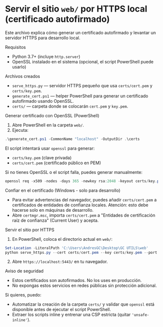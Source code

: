 # Servir el sitio `web/` por HTTPS local (certificado autofirmado)

Este archivo explica cómo generar un certificado autofirmado y levantar un servidor HTTPS para desarrollo local.

Requisitos
- Python 3.7+ (incluye `http.server`)
- OpenSSL instalado en el sistema (opcional, el script PowerShell puede usarlo)

Archivos creados
- `serve_https.py` — servidor HTTPS pequeño que usa `certs/cert.pem` y `certs/key.pem`.
- `generate_cert.ps1` — helper PowerShell para generar un certificado autofirmado usando OpenSSL.
- `certs/` — carpeta donde se colocarán `cert.pem` y `key.pem`.

Generar certificado con OpenSSL (PowerShell)
1. Abre PowerShell en la carpeta `web/`.
2. Ejecuta:

```powershell
.\generate_cert.ps1 -CommonName "localhost" -OutputDir .\certs
```

El script intentará usar `openssl` para generar:
- `certs/key.pem` (clave privada)
- `certs/cert.pem` (certificado público en PEM)

Si no tienes OpenSSL o el script falla, puedes generar manualmente:

```powershell
openssl req -x509 -nodes -days 365 -newkey rsa:2048 -keyout certs/key.pem -out certs/cert.pem -subj "/CN=localhost"
```

Confiar en el certificado (Windows - solo para desarrollo)
- Para evitar advertencias del navegador, puedes añadir `certs/cert.pem` a certificados de entidades de confianza locales. Atención: esto debe hacerse solo en máquinas de desarrollo.
- Abre `certmgr.msc`, importa `certs/cert.pem` a "Entidades de certificación raíz de confianza" (Current User) y acepta.

Servir el sitio por HTTPS
1. En PowerShell, coloca el directorio actual en `web/`:

```powershell
Set-Location -LiteralPath 'C:\Users\AndresGC\Desktop\GC UTILS\web'
python serve_https.py --cert certs/cert.pem --key certs/key.pem --port 5443
```

2. Abre `https://localhost:5443/` en tu navegador.

Aviso de seguridad
- Estos certificados son autofirmados. No los uses en producción.
- No expongas estos servicios en redes públicas sin protección adicional.

Si quieres, puedo:
- Automatizar la creación de la carpeta `certs/` y validar que `openssl` está disponible antes de ejecutar el script PowerShell.
- Extraer los scripts inline y entrenar una CSP estricta (quitar `'unsafe-inline'`).
